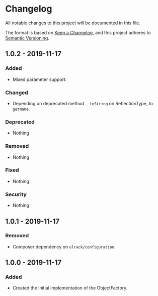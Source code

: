 # Changelog
All notable changes to this project will be documented in this file.

The format is based on [Keep a Changelog](https://keepachangelog.com/en/1.0.0/),
and this project adheres to [Semantic Versioning](https://semver.org/spec/v2.0.0.html).

## 1.0.2 - 2019-11-17
### Added
- Mixed parameter support.

### Changed
- Depending on deprecated method `__toString` on ReflectionType, to `getName`.

### Deprecated
- Nothing

### Removed
- Nothing

### Fixed
- Nothing

### Security
- Nothing

## 1.0.1 - 2019-11-17

### Removed
- Composer dependency on `ulrack/configuration`.

## 1.0.0 - 2019-11-17

### Added
- Created the initial implementation of the ObjectFactory.

[Unreleased]: https://github.com/ulrack/object-factory/compare/1.0.2...HEAD
[1.0.2]: https://github.com/ulrack/object-factory/compare/1.0.1...1.0.2
[1.0.1]: https://github.com/ulrack/object-factory/compare/1.0.0...1.0.1